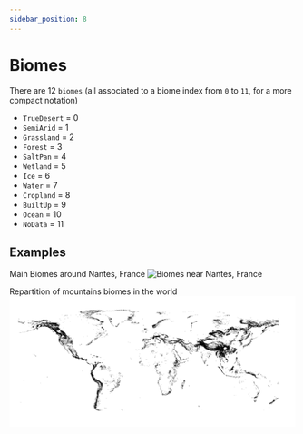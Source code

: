 ```yaml
---
sidebar_position: 8
---
```


# Biomes

There are 12 `biomes` (all associated to a biome index from `0` to `11`, for a more compact notation)

* `TrueDesert` = 0 
* `SemiArid`   = 1
* `Grassland`  = 2
* `Forest`     = 3
* `SaltPan`    = 4
* `Wetland`    = 5
* `Ice`        = 6
* `Water`      = 7
* `Cropland`   = 8
* `BuiltUp`    = 9
* `Ocean`      = 10
* `NoData`     = 11

## Examples

Main Biomes around Nantes, France
![Biomes near Nantes, France](./img/biomes-nantes.png)

Repartition of mountains biomes in the world ![Mountains](./img/biomes-mountains.png)